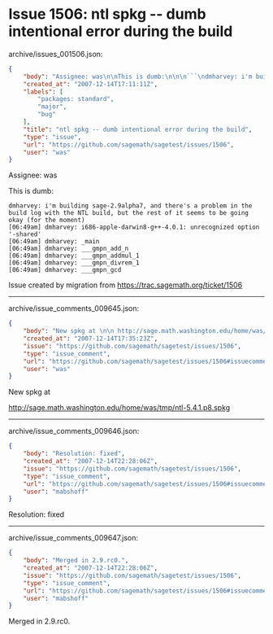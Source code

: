 # Issue 1506: ntl spkg -- dumb intentional error during the build

archive/issues_001506.json:
```json
{
    "body": "Assignee: was\n\nThis is dumb:\n\n\n```\ndmharvey: i'm building sage-2.9alpha7, and there's a problem in the build log with the NTL build, but the rest of it seems to be going okay (for the moment)\n[06:49am] dmharvey: i686-apple-darwin8-g++-4.0.1: unrecognized option '-shared'\n[06:49am] dmharvey: _main\n[06:49am] dmharvey: ___gmpn_add_n\n[06:49am] dmharvey: ___gmpn_addmul_1\n[06:49am] dmharvey: ___gmpn_divrem_1\n[06:49am] dmharvey: ___gmpn_gcd\n```\n\n\nIssue created by migration from https://trac.sagemath.org/ticket/1506\n\n",
    "created_at": "2007-12-14T17:11:11Z",
    "labels": [
        "packages: standard",
        "major",
        "bug"
    ],
    "title": "ntl spkg -- dumb intentional error during the build",
    "type": "issue",
    "url": "https://github.com/sagemath/sagetest/issues/1506",
    "user": "was"
}
```
Assignee: was

This is dumb:


```
dmharvey: i'm building sage-2.9alpha7, and there's a problem in the build log with the NTL build, but the rest of it seems to be going okay (for the moment)
[06:49am] dmharvey: i686-apple-darwin8-g++-4.0.1: unrecognized option '-shared'
[06:49am] dmharvey: _main
[06:49am] dmharvey: ___gmpn_add_n
[06:49am] dmharvey: ___gmpn_addmul_1
[06:49am] dmharvey: ___gmpn_divrem_1
[06:49am] dmharvey: ___gmpn_gcd
```


Issue created by migration from https://trac.sagemath.org/ticket/1506





---

archive/issue_comments_009645.json:
```json
{
    "body": "New spkg at \n\n http://sage.math.washington.edu/home/was/tmp/ntl-5.4.1.p8.spkg",
    "created_at": "2007-12-14T17:35:23Z",
    "issue": "https://github.com/sagemath/sagetest/issues/1506",
    "type": "issue_comment",
    "url": "https://github.com/sagemath/sagetest/issues/1506#issuecomment-9645",
    "user": "was"
}
```

New spkg at 

 http://sage.math.washington.edu/home/was/tmp/ntl-5.4.1.p8.spkg



---

archive/issue_comments_009646.json:
```json
{
    "body": "Resolution: fixed",
    "created_at": "2007-12-14T22:28:06Z",
    "issue": "https://github.com/sagemath/sagetest/issues/1506",
    "type": "issue_comment",
    "url": "https://github.com/sagemath/sagetest/issues/1506#issuecomment-9646",
    "user": "mabshoff"
}
```

Resolution: fixed



---

archive/issue_comments_009647.json:
```json
{
    "body": "Merged in 2.9.rc0.",
    "created_at": "2007-12-14T22:28:06Z",
    "issue": "https://github.com/sagemath/sagetest/issues/1506",
    "type": "issue_comment",
    "url": "https://github.com/sagemath/sagetest/issues/1506#issuecomment-9647",
    "user": "mabshoff"
}
```

Merged in 2.9.rc0.
